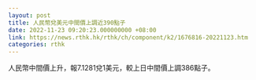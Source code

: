 ```yaml
---
layout: post
title: 人民幣兌美元中間價上調近390點子
date: 2022-11-23 09:20:23.000000000 +08:00
link: https://news.rthk.hk/rthk/ch/component/k2/1676816-20221123.htm
categories: rthk
---
```


人民幣中間價上升，報7.1281兌1美元，較上日中間價上調386點子。
